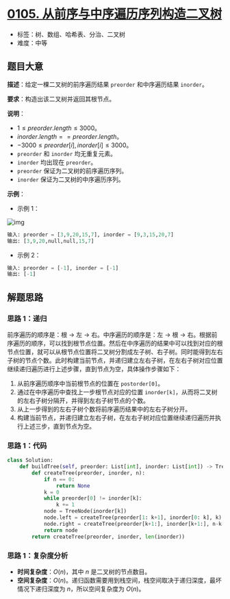 # [0105. 从前序与中序遍历序列构造二叉树](https://leetcode.cn/problems/construct-binary-tree-from-preorder-and-inorder-traversal/)

- 标签：树、数组、哈希表、分治、二叉树
- 难度：中等

## 题目大意

**描述**：给定一棵二叉树的前序遍历结果 `preorder` 和中序遍历结果 `inorder`。

**要求**：构造出该二叉树并返回其根节点。

**说明**：

- $1 \le preorder.length \le 3000$。
- $inorder.length == preorder.length$。
- $-3000 \le preorder[i], inorder[i] \le 3000$。
- `preorder` 和 `inorder` 均无重复元素。
- `inorder` 均出现在 `preorder`。
- `preorder` 保证为二叉树的前序遍历序列。
- `inorder` 保证为二叉树的中序遍历序列。

**示例**：

- 示例 1：

![img](https://assets.leetcode.com/uploads/2021/02/19/tree.jpg)

```Python
输入: preorder = [3,9,20,15,7], inorder = [9,3,15,20,7]
输出: [3,9,20,null,null,15,7]
```

- 示例 2：

```Python
输入: preorder = [-1], inorder = [-1]
输出: [-1]
```

## 解题思路

### 思路 1：递归

前序遍历的顺序是：根 -> 左 -> 右。中序遍历的顺序是：左 -> 根 -> 右。根据前序遍历的顺序，可以找到根节点位置。然后在中序遍历的结果中可以找到对应的根节点位置，就可以从根节点位置将二叉树分割成左子树、右子树。同时能得到左右子树的节点个数。此时构建当前节点，并递归建立左右子树，在左右子树对应位置继续递归遍历进行上述步骤，直到节点为空，具体操作步骤如下：

1. 从前序遍历顺序中当前根节点的位置在 `postorder[0]`。
2. 通过在中序遍历中查找上一步根节点对应的位置 `inorder[k]`，从而将二叉树的左右子树分隔开，并得到左右子树节点的个数。
3. 从上一步得到的左右子树个数将前序遍历结果中的左右子树分开。
4. 构建当前节点，并递归建立左右子树，在左右子树对应位置继续递归遍历并执行上述三步，直到节点为空。

### 思路 1：代码

```Python
class Solution:
    def buildTree(self, preorder: List[int], inorder: List[int]) -> TreeNode:
        def createTree(preorder, inorder, n):
            if n == 0:
                return None
            k = 0
            while preorder[0] != inorder[k]:
                k += 1
            node = TreeNode(inorder[k])
            node.left = createTree(preorder[1: k+1], inorder[0: k], k)
            node.right = createTree(preorder[k+1:], inorder[k+1:], n-k-1)
            return node
        return createTree(preorder, inorder, len(inorder))
```

### 思路 1：复杂度分析

- **时间复杂度**：$O(n)$，其中 $n$ 是二叉树的节点数目。
- **空间复杂度**：$O(n)$。递归函数需要用到栈空间，栈空间取决于递归深度，最坏情况下递归深度为 $n$，所以空间复杂度为 $O(n)$。